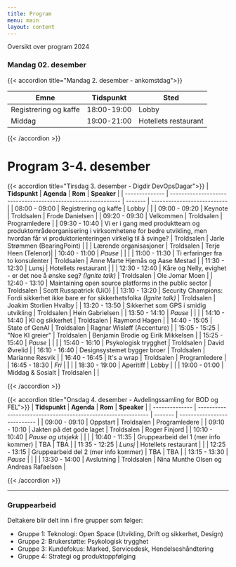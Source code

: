 ```yaml
---
title: Program
menu: main
layout: content
---
```



Oversikt over program 2024 

### Mandag 02. desember


{{< accordion title="Mandag 2. desember - ankomstdag">}}

| Emne   | Tidspunkt   | Sted        |
|-------------|--------|-------------|
| Registrering og kaffe | 18:00-19:00 | Lobby |
| Middag | 19:00-21:00    | Hotellets restaurant |

{{< /accordion >}}



# Program 3-4. desember


{{< accordion title="Tirsdag 3. desember - Digdir DevOpsDagar">}}
| **Tidspunkt**  | **Agenda**                                                   | **Rom** | **Speaker**                 |
| -------------- | ------------------------------------------------------------ | ------- | --------------------------- |
| 08:00 - 09:00  | Registrering og kaffe                                        |  Lobby    |                             |
| 09:00 - 09:20  | Keynote                                                      |  Troldsalen    |   Frode Danielsen         |
| 09:20 - 09:30  | Velkommen                                     |  Troldsalen       |    Programledere        |
| 09:30 - 10:40  | Vi er i gang med produktteam og produktområdeorganisering i virksomhetene for bedre utvikling, men hvordan får vi produktorienteringen virkelig til å svinge?                                  |  Troldsalen       | Jarle Strømmen (BearingPoint) |
|                | Lærende organisasjoner                                       |  Troldsalen       |           Terje Heen (Telenor)|
| 10:40 - 11:00  | _Pause_                                                      |         |                             |
| 11:00 - 11:30  | Ti erfaringer fra to konsulenter                              |   Troldsalen      | Anne Marte Hjemås og Aase Mestad     |
| 11:30 - 12:30  | Lunsj                       |  Hotellets restaurant       |                |
| 12:30 - 12:40  | Kåre og Nelly, evighet - er det noe å ønske seg? _(Ignite talk)_                                |  Troldsalen       |    Ole Jomar Moen          |
| 12:40 - 13:10  | Maintaining open source platforms in the public sector                             |  Troldsalen       |        Scott Russpatrick (UiO)   |
| 13:10 - 13:20  | Security Champions: Fordi sikkerhet ikke bare er for sikkerhetsfolka _(Ignite talk)_                                      |   Troldsalen      | Joakim Storlien Hvalby              |
| 13:20 - 13:50  | Sikkerhet som GPS i smidig utvikling             |   Troldsalen      |    Hein Gabrielsen            |
| 13:50 - 14:10  | _Pause_                                        |         |       |
| 14:10 - 14:40  | KI og sikkerhet                            |   Troldsalen      |       Raymond Hagen           |
| 14:40 - 15:05  | State of GenAI                                          |   Troldsalen      |      Ragnar Wisløff (Accenture) |
| 15:05 - 15:25  | "Noe KI greier"                                    |    Troldsalen          |   Benjamin Brodie og Eirik Mikkelsen   |
| 15:25 - 15:40  | _Pause_                                        |         |       |
| 15:40 - 16:10  | Psykologisk trygghet                                          |   Troldsalen           |   David Øvrelid   |
| 16:10 - 16:40  | Designsystemet bygger broer                                  |       Troldsalen       |   Marianne Røsvik   |
| 16:40 - 16:45  | It's a wrap                                                  |  Troldsalen       | Programledere          |
| 16:45 - 18:30  | _Fri_                                                        |         |                             |
| 18:30 - 19:00  | Aperitiff                                                    |   Lobby      |                             |
| 19:00 - 01:00  | Middag & Sosialt                                             |   Troldsalen     |                             |

  
{{< /accordion >}}

{{< accordion title="Onsdag 4. desember - Avdelingssamling for BOD og FEL">}}
| **Tidspunkt**  | **Agenda**                                                   | **Rom** | **Speaker**                 |
| -------------- | ------------------------------------------------------------ | ------- | --------------------------- |
| 09:00 - 09:10  | Oppstart                                                 |  Troldsalen       |  Programledere          |
| 09:10 - 10:10  | Jakten på det gode laget                                 |   Troldsalen      |     Roger Finjord       |
| 10:10 - 10:40  | _Pause og utsjekk_                        |         |          |
| 10:40 - 11:35  | Gruppearbeid del 1 (mer info kommer)                       |   TBA      | TBA         |
| 11:35 - 12:25  | _Lunsj_                                 |    Hotellets restaurant     |                             |
| 12:25 - 13:15  | Gruppearbeid del 2 (mer info kommer)                       |   TBA      | TBA         |
| 13:15 - 13:30  | _Pause_                        |         |          |
| 13:30 - 14:00  | Avslutning                |  Troldsalen       | Nina Munthe Olsen og Andreas Rafaelsen            |

{{< /accordion >}}





---

### Gruppearbeid

Deltakere blir delt inn i fire grupper som følger:

- Gruppe 1: Teknologi: Open Space (Utvikling, Drift og sikkerhet, Design)
- Gruppe 2: Brukerstøtte: Psykologisk trygghet
- Gruppe 3: Kundefokus: Marked, Servicedesk, Hendelseshåndtering
- Gruppe 4: Strategi og produktoppfølging 

<!--Alle kommer til å motta en e-post fra sin gruppeansvarlig med detaljer rundt gruppearbeidet i uke 48.-->






<!-- ### [Her finner du programmet fra i fjor](/arrangementarkiv/devopsdagar-2023/) -->
